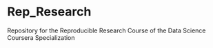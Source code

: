 # Rep_Research
Repository for the Reproducible Research Course of the Data Science Coursera Specialization

